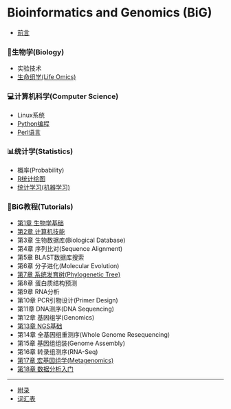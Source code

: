 # Bioinformatics and Genomics (BiG)

* [前言](README.md)

### 🧬生物学(Biology)
* 实验技术
* [生命组学(Life Omics)](Biology/Omics.md)

### 💻计算机科学(Computer Science)
* Linux系统
* [Python编程](Computer/Python-learn.md)
* [Perl语言](Computer/Perl-learn.md)

### 📊统计学(Statistics)
* 概率(Probability)
* [R统计绘图](Statistics/R-intro.md)
* [统计学习(机器学习)](Statistics/StatLearning.md)

### 📖BiG教程(Tutorials)
* [第1章 生物学基础](BiologyBasics.md)
* [第2章 计算机技能](ComputerSkills.md)
* 第3章 生物数据库(Biological Database)
* 第4章 序列比对(Sequence Alignment)
* 第5章 BLAST数据库搜索
* 第6章 分子进化(Molecular Evolution)
* [第7章 系统发育树(Phylogenetic Tree)](Tutorials/07phylogeny.md)
* 第8章 蛋白质结构预测
* 第9章 RNA分析
* 第10章 PCR引物设计(Primer Design)
* 第11章 DNA测序(DNA Sequencing)
* 第12章 基因组学(Genomics)
* [第13章 NGS基础](Tutorials/13NGS.md)
* 第14章 全基因组重测序(Whole Genome Resequencing)
* 第15章 基因组组装(Genome Assembly)
* 第16章 转录组测序(RNA-Seq)
* [第17章 宏基因组学(Metagenomics)](Tutorials/17metagenome.md)
* [第18章 数据分析入门](DataAnalytics.md)
----
* [附录](Appendix.md)
* [词汇表](GLOSSARY.md)